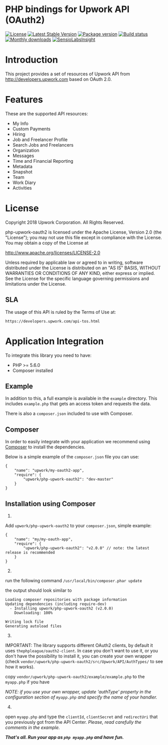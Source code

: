 PHP bindings for Upwork API (OAuth2)
============

[![License](http://img.shields.io/packagist/l/upwork/php-upwork-oauth2.svg)](http://www.apache.org/licenses/LICENSE-2.0.html)
[![Latest Stable Version](https://poser.pugx.org/upwork/php-upwork-oauth2/v/stable.svg)](https://github.com/upwork/php-upwork-oauth2/releases)
[![Package version](http://img.shields.io/packagist/v/upwork/php-upwork-oauth2.svg)](https://packagist.org/packages/upwork/php-upwork-oauth2)
[![Build status](https://travis-ci.org/upwork/php-upwork-oauth2.svg)](http://travis-ci.org/upwork/php-upwork-oauth2)
[![Monthly downloads](http://img.shields.io/packagist/dm/upwork/php-upwork-oauth2.svg)](https://packagist.org/packages/upwork/php-upwork-oauth2)
[![SensioLabsInsight](https://insight.sensiolabs.com/projects/5e7c00ac-ac19-4b77-92ab-e8888a60028e/mini.png)](https://insight.sensiolabs.com/projects/5e7c00ac-ac19-4b77-92ab-e8888a60028e)

# Introduction
This project provides a set of resources of Upwork API from http://developers.upwork.com
 based on OAuth 2.0.

# Features
These are the supported API resources:

* My Info
* Custom Payments
* Hiring
* Job and Freelancer Profile
* Search Jobs and Freelancers
* Organization
* Messages
* Time and Financial Reporting
* Metadata
* Snapshot
* Team
* Work Diary
* Activities

# License

Copyright 2018 Upwork Corporation. All Rights Reserved.

php-upwork-oauth2 is licensed under the Apache License, Version 2.0 (the "License");
you may not use this file except in compliance with the License.
You may obtain a copy of the License at

http://www.apache.org/licenses/LICENSE-2.0

Unless required by applicable law or agreed to in writing, software
distributed under the License is distributed on an "AS IS" BASIS,
WITHOUT WARRANTIES OR CONDITIONS OF ANY KIND, either express or implied.
See the License for the specific language governing permissions and
limitations under the License.

## SLA
The usage of this API is ruled by the Terms of Use at:

    https://developers.upwork.com/api-tos.html

# Application Integration
To integrate this library you need to have:

* PHP >= 5.6.0
* Composer installed

## Example
In addition to this, a full example is available in the `example` directory. 
This includes `example.php` that gets an access token and requests the data.

There is also a `composer.json` included to use with Composer.

## Composer
In order to easily integrate with your application we recommend using
[Composer](https://getcomposer.org) to install the dependencies.

Below is a simple example of the `composer.json` file you can use:

    {
        "name": "upwork/my-oauth2-app",
        "require": {
            "upwork/php-upwork-oauth2": "dev-master"
        }
    }

## Installation using Composer
1.
Add `upwork/php-upwork-oauth2` to your `composer.json`, simple example:
```
{
    "name": "my/my-oauth-app",
    "require": {
        "upwork/php-upwork-oauth2": "v2.0.0" // note: the latest release is recommended
    }
}
```

2.
run the following command `/usr/local/bin/composer.phar update`

the output should look similar to
```
Loading composer repositories with package information
Updating dependencies (including require-dev)
  - Installing upwork/php-upwork-oauth2 (v2.0.0)
    Downloading: 100%         

Writing lock file
Generating autoload files
```

3.
IMPORTANT:
The library supports different OAuth2 clients, by default it uses `thephpleague/oauth2-client`. 
In case you don't want to use it, or you don't have the possibility to install it, you can create 
your own wrapper (check `vendor/upwork/php-upwork-oauth2/src/Upwork/API/AuthTypes/` to see how it works).

copy `vendor/upwork/php-upwork-oauth2/example/example.php` to the `myapp.php` if you have

*NOTE: if you use your own wrapper, update 'authType' property in the configuration section of
`myapp.php` and specify the name of your handler.*

4.
open `myapp.php` and type the `clientId`, `clientSecret` and `redirectUri` that you previously got from the API Center.
*Please, read carefully the comments in the example.*

***That's all. Run your app as `php myapp.php` and have fun.***
